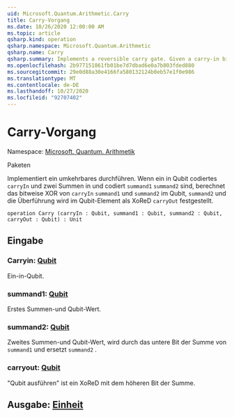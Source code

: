 ```yaml
---
uid: Microsoft.Quantum.Arithmetic.Carry
title: Carry-Vorgang
ms.date: 10/26/2020 12:00:00 AM
ms.topic: article
qsharp.kind: operation
qsharp.namespace: Microsoft.Quantum.Arithmetic
qsharp.name: Carry
qsharp.summary: Implements a reversible carry gate. Given a carry-in bit encoded in qubit `carryIn` and two summand bits encoded in `summand1` and `summand2`, computes the bitwise xor of `carryIn`, `summand1` and `summand2` in the qubit `summand2` and the carry-out is xored to the qubit `carryOut`.
ms.openlocfilehash: 2b977151861fb01be7d7dbad6e0a7b803fded880
ms.sourcegitcommit: 29e0d88a30e4166fa580132124b0eb57e1f0e986
ms.translationtype: MT
ms.contentlocale: de-DE
ms.lasthandoff: 10/27/2020
ms.locfileid: "92707402"
---
```

# <a name="carry-operation"></a>Carry-Vorgang

Namespace: [Microsoft. Quantum. Arithmetik](xref:Microsoft.Quantum.Arithmetic)

Paketen [](https://nuget.org/packages/)


Implementiert ein umkehrbares durchführen. Wenn ein in Qubit codiertes `carryIn` und zwei Summen in und codiert `summand1` `summand2` sind, berechnet das bitweise XOR von `carryIn` `summand1` und `summand2` im Qubit, `summand2` und die Überführung wird im Qubit-Element als XoReD `carryOut` festgestellt.

```qsharp
operation Carry (carryIn : Qubit, summand1 : Qubit, summand2 : Qubit, carryOut : Qubit) : Unit
```


## <a name="input"></a>Eingabe

### <a name="carryin--qubit"></a>Carryin: [Qubit](xref:microsoft.quantum.lang-ref.qubit)

Ein-in-Qubit.


### <a name="summand1--qubit"></a>summand1: [Qubit](xref:microsoft.quantum.lang-ref.qubit)

Erstes Summen-und Qubit-Wert.


### <a name="summand2--qubit"></a>summand2: [Qubit](xref:microsoft.quantum.lang-ref.qubit)

Zweites Summen-und Qubit-Wert, wird durch das untere Bit der Summe von `summand1` und ersetzt `summand2` .


### <a name="carryout--qubit"></a>carryout: [Qubit](xref:microsoft.quantum.lang-ref.qubit)

"Qubit ausführen" ist ein XoReD mit dem höheren Bit der Summe.



## <a name="output--unit"></a>Ausgabe: [Einheit](xref:microsoft.quantum.lang-ref.unit)

